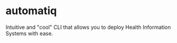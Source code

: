 # automatiq
Intuitive and "cool" CLI that allows you to deploy Health Information Systems with ease. 
